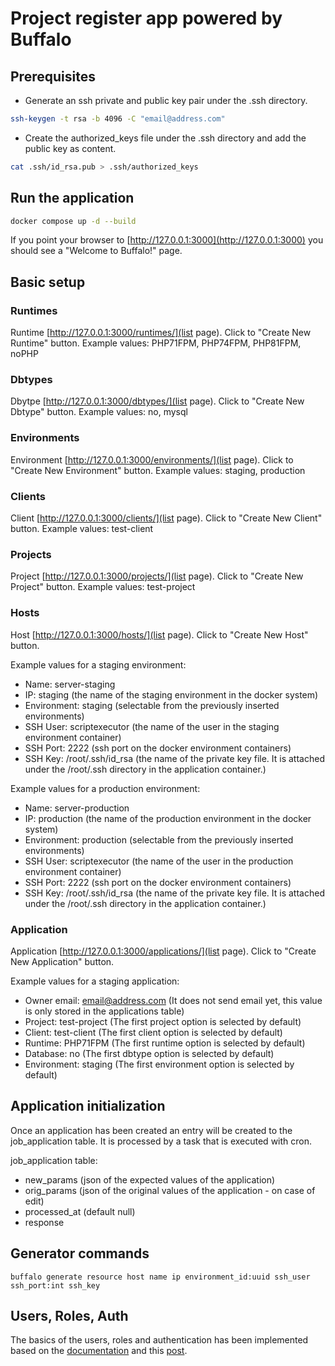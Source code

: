 # Project register app powered by Buffalo

## Prerequisites

- Generate an ssh private and public key pair under the .ssh directory.

```bash
ssh-keygen -t rsa -b 4096 -C "email@address.com"
```

- Create the authorized_keys file under the .ssh directory and add the public key as content.

```bash
cat .ssh/id_rsa.pub > .ssh/authorized_keys
```

## Run the application

```bash
docker compose up -d --build
```

If you point your browser to [http://127.0.0.1:3000](http://127.0.0.1:3000) you should see a "Welcome to Buffalo!" page.

## Basic setup

### Runtimes

Runtime [http://127.0.0.1:3000/runtimes/](list page). Click to "Create New Runtime" button. Example values: PHP71FPM, PHP74FPM, PHP81FPM, noPHP

### Dbtypes

Dbytpe [http://127.0.0.1:3000/dbtypes/](list page). Click to "Create New Dbtype" button. Example values: no, mysql

### Environments

Environment [http://127.0.0.1:3000/environments/](list page). Click to "Create New Environment" button. Example values: staging, production

### Clients

Client [http://127.0.0.1:3000/clients/](list page). Click to "Create New Client" button. Example values: test-client

### Projects

Project [http://127.0.0.1:3000/projects/](list page). Click to "Create New Project" button. Example values: test-project

### Hosts

Host [http://127.0.0.1:3000/hosts/](list page). Click to "Create New Host" button.

Example values for a staging environment:
- Name: server-staging
- IP: staging (the name of the staging environment in the docker system)
- Environment: staging (selectable from the previously inserted environments)
- SSH User: scriptexecutor (the name of the user in the staging environment container)
- SSH Port: 2222 (ssh port on the docker environment containers)
- SSH Key: /root/.ssh/id_rsa (the name of the private key file. It is attached under the /root/.ssh directory in the application container.)

Example values for a production environment:
- Name: server-production
- IP: production (the name of the production environment in the docker system)
- Environment: production (selectable from the previously inserted environments)
- SSH User: scriptexecutor (the name of the user in the production environment container)
- SSH Port: 2222 (ssh port on the docker environment containers)
- SSH Key: /root/.ssh/id_rsa (the name of the private key file. It is attached under the /root/.ssh directory in the application container.)

### Application

Application [http://127.0.0.1:3000/applications/](list page). Click to "Create New Application" button.

Example values for a staging application:
- Owner email: email@address.com (It does not send email yet, this value is only stored in the applications table)
- Project: test-project (The first project option is selected by default)
- Client: test-client (The first client option is selected by default)
- Runtime: PHP71FPM (The first runtime option is selected by default)
- Database: no (The first dbtype option is selected by default)
- Environment: staging (The first environment option is selected by default)

## Application initialization

Once an application has been created an entry will be created to the job_application table. It is processed by a task that is executed with cron.

job_application table:
- new_params (json of the expected values of the application)
- orig_params (json of the original values of the application - on case of edit)
- processed_at (default null)
- response

## Generator commands

```console
buffalo generate resource host name ip environment_id:uuid ssh_user ssh_port:int ssh_key
```

## Users, Roles, Auth

The basics of the users, roles and authentication has been implemented based on the [documentation](https://gobuffalo.io/documentation/guides/auth/) and this [post](https://zoharpeled.wordpress.com/2020/11/07/role-based-security-database-design/).

